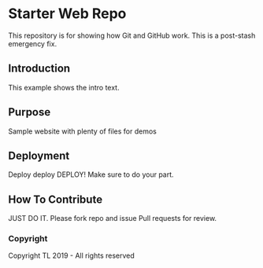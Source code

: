# Starter Web Repo

This repository is for showing how Git and GitHub work. This is a post-stash emergency fix.

## Introduction

This example shows the intro text.

## Purpose

Sample website with plenty of files for demos

## Deployment

Deploy deploy DEPLOY! Make sure to do your part.

## How To Contribute

JUST DO IT. Please fork repo and issue Pull requests for review.

### Copyright

Copyright TL 2019 - All rights reserved
